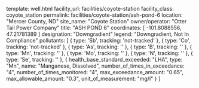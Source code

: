 template: well.html
facility_url: facilities/coyote-station
facility_class: coyote_station
permalink: facilities/coyote-station/ash-pond-6
location: "Mercer County, ND"
site_name: "Coyote Station"
owner/operator: "Otter Tail Power Company"
title: "ASH POND 6"
coordinates: [
  -101.8088556,
  47.21781389
]
designation: "Downgradient"
legend: "Downgradient, Not In Compliance"
pollutants: [
  {
    type: 'Sb',
    tracking: 'not-tracked'
  },
  {
    type: 'Co',
    tracking: 'not-tracked'
  },
  {
    type: 'As',
    tracking: ''
  },
  {
    type: 'B',
    tracking: ''
  },
  {
    type: 'Mn',
    tracking: ''
  },
  {
    type: 'Mo',
    tracking: ''
  },
  {
    type: 'N',
    tracking: ''
  },
  {
    type: 'Se',
    tracking: ''
  },
  {
  health_base_standard_exceeded: "LHA",
  type: "Mn",
  name: "Manganese, Dissolved",
  number_of_times_in_exceedance: "4",
  number_of_times_monitored: "4",
  max_exceedance_amount: "0.65",
  max_allowable_amount: "0.3",
  unit_of_measurement: "mg/l"
  }
]
